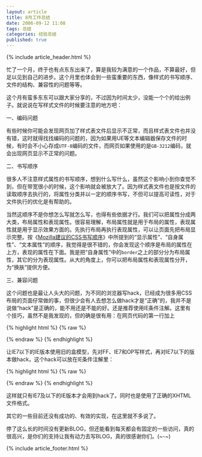 ```yaml
---
layout: article
title: 8月工作总结
date: 2006-09-12 11:08
tags: 总结
categories: 经验总结
published: true
---
```


{% include  article_header.html %}

忙了一个月，终于也有点东东出来了，算是我较为满意的一个作品，不算最好，但足以见到自己的进步。这个月里也体会到一些蛮重要的东西，像样式的书写顺序、文件的结构、兼容性的问题等等。

这个月有蛮多东东可以跟大家分享的，不过因为时间太少，没能一个个的给出例子。就说说在写样式文件的时候要注意的地方吧：

一、编码问题

有些时候你可能会发现网页加了样式表文件后显示不正常，而且样式表文件也并没有错，这时就得找找编码的问题的，因为如果用UE等文本编辑器保存文件的时候，有时会不小心存成`UTF-8`编码的文件，而网页如果使用的是`GB-3212`编码，就会出现网页显示不正常的问题。

二、书写顺序

很多人不注意样式属性的书写顺序，想到什么写什么，虽然这个影响小到你查觉不到，但在带宽很小的时候，这个影响就会被放大了。因为样式表文件也是按文件的读取顺序去执行的，将属性分类并以一定的顺序书写，不但可以提高可读性，对于文件执行的优化是有帮助的。

当然这顺序不是你想怎么写就怎么写，也得有些依据才行。我们可以把属性分成两大类，布局属性和表现属性。很容易理解，布局属性就是用于布局的属性，表现属性就是用于显示效果方面的。先执行布局再执行表现属性，可以让页面先把布局显示完整。按《[Mozilla建议的CSS书写顺序](http://forest.blogbus.com/logs/2006/02/1970257.html)》中所提到的“显示属性”、“自身属性”、“文本属性”的顺序，我觉得是很不错的，你会发现这个顺序是布局的属性在上方，表现的属性在下面。我是把“自身属性”中的`border`之上的部分分为布局属性，其它的分为表现属性。从大的角度上，你可以把布局属性和表现属性分开，为“换肤”提供方便。

三、兼容问题

这个问题也是最让人头大的问题，为不同的浏览器写hack，已经成为很多用CSS布局的页面仔常做的事，但很少会有人去想怎么做hack才是“正确”的，我并不是说做“hack”是正确的，能不用还是不能的好。还是推荐使用IE条件注解。这里有个技巧，虽然不是我发现的，但的确是很有用：在网页代码的第一行加上

{% highlight html %}
{% raw %}
<?xml version="1.0" encoding="UTF-8"?>
{% endraw %}
{% endhighlight %}

让IE7以下的IE版本使用旧的盒模型，先对FF、IE7和OP写样式，再对IE7以下的版本做hack，这个hack可以放在IE条件注解里：

{% highlight html %}
{% raw %}
<!--[if lt IE 7]>样式文件<![endif]-->
{% endraw %}
{% endhighlight %}

这样就只有IE7及以下的IE版本才会用到hack了。同时也是使用了正确的XHTML文件格式。

其它的一些目前还没有成功的、有效的实现，在这里就不多说了。

停了这么长的时间没有更新BLOG，但还能看到每天都会有固定的一些访问，真的很高兴，是你们的支持让我有动力去写BLOG，真的很感谢你们。(*~-~*)

{% include article_footer.html %}
